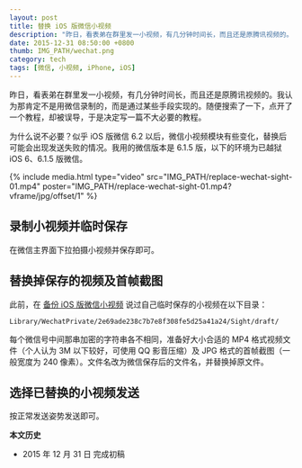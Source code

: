 ```yaml
---
layout: post
title: 替换 iOS 版微信小视频
description: "昨日，看表弟在群里发一小视频，有几分钟时间长，而且还是原腾讯视频的。我认为那肯定不是用微信录制的，而是通过某些手段实现的。随便搜索了一下，点开了一个教程，却被误导，于是决定写一篇不大必要的教程。"
date: 2015-12-31 08:50:00 +0800
thumb: IMG_PATH/wechat.png
category: tech
tags: [微信, 小视频, iPhone, iOS]
---
```


昨日，看表弟在群里发一小视频，有几分钟时间长，而且还是原腾讯视频的。我认为那肯定不是用微信录制的，而是通过某些手段实现的。随便搜索了一下，点开了一个教程，却被误导，于是决定写一篇不大必要的教程。

为什么说不必要？似乎 iOS 版微信 6.2 以后，微信小视频模块有些变化，替换后可能会出现发送失败的情况。我用的微信版本是 6.1.5 版，以下的环境为已越狱 iOS 6、6.1.5 版微信。

{% include media.html type="video" src="IMG_PATH/replace-wechat-sight-01.mp4" poster="IMG_PATH/replace-wechat-sight-01.mp4?vframe/jpg/offset/1" %}

## 录制小视频并临时保存

在微信主界面下拉拍摄小视频并保存即可。

## 替换掉保存的视频及首帧截图

此前，在 [备份 iOS 版微信小视频](/backup-wechat-sight.html) 说过自己临时保存的小视频在以下目录：

    Library/WechatPrivate/2e69ade238c7b7e8f308fe5d25a41a24/Sight/draft/

每个微信号中间那串加密的字符串各不相同，准备好大小合适的 MP4 格式视频文件（个人认为 3M 以下较好，可使用 QQ 影音压缩）及 JPG 格式的首帧截图（一般宽度为 240 像素）。文件名改为微信保存后的文件名，并替换掉原文件。

## 选择已替换的小视频发送

按正常发送姿势发送即可。

**本文历史**

* 2015 年 12 月 31 日 完成初稿
